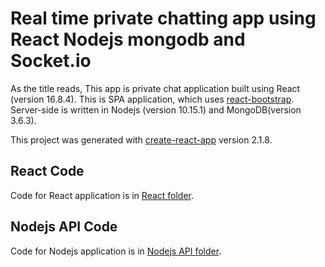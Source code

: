 # Real time private chatting app using React Nodejs mongodb and Socket.io

As the title reads, This app is private chat application built using React (version 16.8.4). This is SPA application, which uses [react-bootstrap](https://react-bootstrap.github.io/). Server-side is written in Nodejs (version 10.15.1) and MongoDB(version 3.6.3).

This project was generated with [create-react-app](https://github.com/facebook/create-react-app) version 2.1.8.

## React Code
Code for React application is in [React folder](https://github.com/kv272/Real-time-private-chatting-app-using-React-Nodejs-mongodb-and-Socket.io/tree/master/React%20App).

## Nodejs API Code
Code for Nodejs application is in [Nodejs API folder](https://github.com/kv272/Real-time-private-chatting-app-using-React-Nodejs-mongodb-and-Socket.io/tree/master/Nodejs%20API).